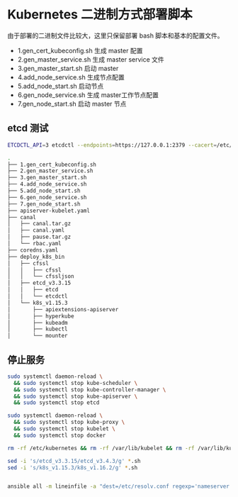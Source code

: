 
# Kubernetes 二进制方式部署脚本

由于部署的二进制文件比较大，这里只保留部署 bash 脚本和基本的配置文件。

- 1.gen_cert_kubeconfig.sh 生成 master 配置
- 2.gen_master_service.sh 生成 master service 文件
- 3.gen_master_start.sh 启动 master 
- 4.add_node_service.sh 生成节点配置
- 5.add_node_start.sh 启动节点
- 6.gen_node_service.sh 生成 master工作节点配置
- 7.gen_node_start.sh 启动 master 节点

## etcd 测试

```bash
ETCDCTL_API=3 etcdctl --endpoints=https://127.0.0.1:2379 --cacert=/etc/kubernetes/config/ca.pem --cert=/etc/kubernetes/config/kubernetes.pem --key=/etc/kubernetes/config/kubernetes-key.pem get / --prefix --keys-only
```

```bash
.
├── 1.gen_cert_kubeconfig.sh
├── 2.gen_master_service.sh
├── 3.gen_master_start.sh
├── 4.add_node_service.sh
├── 5.add_node_start.sh
├── 6.gen_node_service.sh
├── 7.gen_node_start.sh
├── apiserver-kubelet.yaml
├── canal
│   ├── canal.tar.gz
│   ├── canal.yaml
│   ├── pause.tar.gz
│   └── rbac.yaml
├── coredns.yaml
├── deploy_k8s_bin
│   ├── cfssl
│   │   ├── cfssl
│   │   └── cfssljson
│   ├── etcd_v3.3.15
│   │   ├── etcd
│   │   └── etcdctl
│   └── k8s_v1.15.3
│       ├── apiextensions-apiserver
│       ├── hyperkube
│       ├── kubeadm
│       ├── kubectl
│       └── mounter
```

## 停止服务

```bash
sudo systemctl daemon-reload \
  && sudo systemctl stop kube-scheduler \
  && sudo systemctl stop kube-controller-manager \
  && sudo systemctl stop kube-apiserver \
  && sudo systemctl stop etcd

sudo systemctl daemon-reload \
  && sudo systemctl stop kube-proxy \
  && sudo systemctl stop kubelet \
  && sudo systemctl stop docker

rm -rf /etc/kubernetes && rm -rf /var/lib/kubelet && rm -rf /var/lib/kube-proxy

sed -i 's/etcd_v3.3.15/etcd_v3.4.3/g' *.sh
sed -i 's/k8s_v1.15.3/k8s_v1.16.2/g' *.sh


ansible all -m lineinfile -a "dest=/etc/resolv.conf regexp='nameserver 127.0.1.1' line='nameserver 10.8.8.8'"
```
